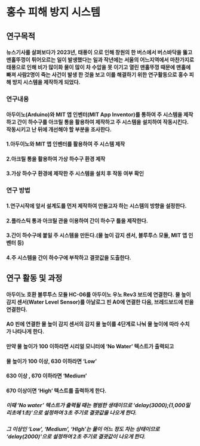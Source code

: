
# 홍수 피해 방지 시스템
## 연구목적

#### 뉴스기사를 살펴보다가 2023년, 태풍이 으로 인해 창원의 한 버스에서 버스바닥을 뚫고 맨홀뚜껑이 튀어오르는 일이 발생했다는 일과 작년에는 서울의 어느지역에서 마찬가지로 태풍으로 인해 비가 많이화 물이 많이 차 수압을 못 이기고 열린 맨홀뚜껑 때문에 맨홀에 빠져 사람2명이 죽는 사건이 발생 한 것을 보고 이를 해결하기 위한 연구활동으로 홍수 피해 방지 시스템을 제작하게 되었다. 


### 연구내용
#### 아두이노(Arduino)와 MIT 앱 인벤터(MIT App Inventor)를 통하여 주 시스템을 제작하고 간이 하수구를 아크릴 통을 활용하여 제작하고 주 시스템을 설치하여 작동시킨다.  작동시키고 난 뒤에 개선해야 할 부분을 조사한다.
#### 1.아두이노와 MIT 앱 인벤터를 활용하여 주 시스템 제작
#### 2.아크릴 통을 활용하여 가상 하수구 환경 제작
#### 3.가상 하수구 환경에 제작한 주 시스템을 설치 후 작동 여부 확인

### 연구 방법
#### 1.연구시작에 앞서 설계도를 먼저 제작하여 만들고자 하는 시스템의 방향을 설정한다.
#### 2.플라스틱 통과 아크릴 관을 이용하여 간이 하수구 틀을 제작한다.
#### 3.간이 하수구에 붙일 주 시스템을 만든다.(물 높이 감지 센서, 블루투스 모듈, MIT 앱 인벤터 등)
#### 4.주 시스템을 간이 하수구에 부착하고 결괏값을 도출한다. 

## 연구 활동 및 과정
#### 아두이노 호환 블루투스 모듈 HC-06를 아두이노 우노 Rev3 보드에 연결한다. 물 높이 감지 센서(Water Level Sensor)를 아날로그 핀 A0에 연결한 다음, 브레드보드에 핀을 연결한다.
#### A0 핀에 연결한 물 높이 감지 센서의 감지 물 높이를 4단계로 나눠 물 높이에 따라 수치가 나타나게 한다.
#### 만약 물 높이가 100 이하라면 시리얼 모니터에 ‘No Water’ 텍스트가 출력되고 
#### 물 높이가 100 이상, 630 이하라면 ‘Low’ 
#### 630 이상 , 670 이하라면 ‘Medium’
#### 670 이상이면 ‘High’ 텍스트를 출력하게 한다. 

##### 이때 ‘No water’ 텍스트가 출력될 때는 평범한 생태이므로 ‘delay(3000);(1,000밀리초에 1초)’으로 설정하여 3초 주기로 결괏값을 나오게 한다.
##### 그 이상인 ‘Low’, ‘Medium’, ‘HIgh’는 물이 어느 정도 차는 상태이므로 ‘delay(2000)'으로 설정하여 2초 주기로 결괏값이 나오게 한다.


